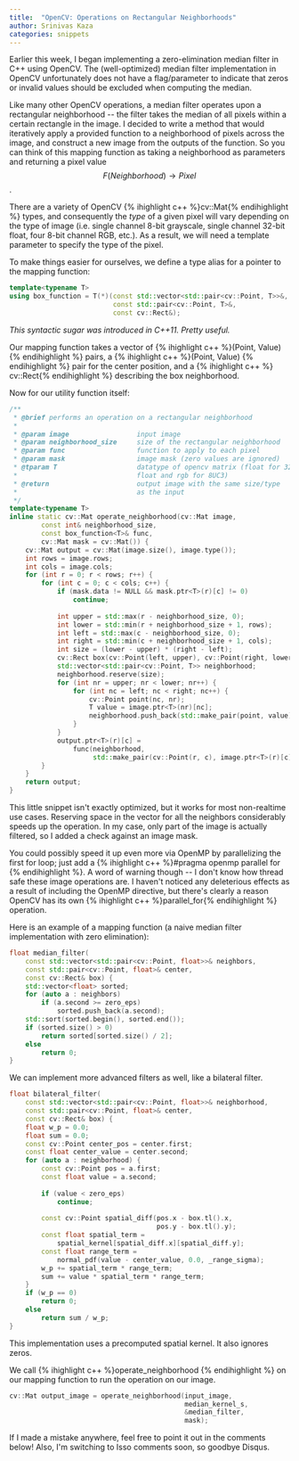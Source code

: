 ```yaml
---
title:  "OpenCV: Operations on Rectangular Neighborhoods"
author: Srinivas Kaza
categories: snippets
---
```


Earlier this week, I began implementing a zero-elimination median filter 
in C++ using OpenCV. The (well-optimized) median filter implementation in
OpenCV unfortunately does not have a flag/parameter to indicate that zeros
or invalid values should be excluded when computing the median.

Like many other OpenCV operations, a median filter operates upon a rectangular
neighborhood -- the filter takes the median of all pixels within a certain
rectangle in the image. I decided to write a method that would iteratively
apply a provided function to a neighborhood of pixels across the image, and
construct a new image from the outputs of the function. So you can think of
this mapping function as taking a neighborhood as parameters and returning a
pixel value $$F(Neighborhood) \rightarrow Pixel$$.

There are a variety of OpenCV {% ihighlight c++ %}cv::Mat{% endihighlight %}
types, and consequently the *type* of a given pixel will vary depending on the
type of image (i.e. single channel 8-bit grayscale, single channel 32-bit 
float, four 8-bit channel RGB, etc.). As a result, we will need a template
parameter to specify the type of the pixel.

To make things easier for ourselves, we define a type alias for a pointer to
the mapping function:

```cpp
template<typename T>
using box_function = T(*)(const std::vector<std::pair<cv::Point, T>>&,
                          const std::pair<cv::Point, T>&,
                          const cv::Rect&);
```

*This syntactic sugar was introduced in C++11. Pretty useful.*

Our mapping function takes a vector of {% ihighlight c++ %}(Point, Value)
{% endihighlight %} pairs, a {% ihighlight c++ %}(Point, Value)
{% endihighlight %} pair for the center position, and a {% ihighlight c++ %}
cv::Rect{% endihighlight %} describing the box neighborhood.

Now for our utility function itself:

```cpp
/**
 * @brief performs an operation on a rectangular neighborhood
 *
 * @param image                 input image
 * @param neighborhood_size     size of the rectangular neighborhood
 * @param func                  function to apply to each pixel
 * @param mask                  image mask (zero values are ignored)
 * @tparam T                    datatype of opencv matrix (float for 32-bit
 *                              float and rgb for 8UC3)
 * @return                      output image with the same size/type
 *                              as the input
 */
template<typename T>
inline static cv::Mat operate_neighborhood(cv::Mat image,
        const int& neighborhood_size,
        const box_function<T>& func,
        cv::Mat mask = cv::Mat()) {
    cv::Mat output = cv::Mat(image.size(), image.type());
    int rows = image.rows;
    int cols = image.cols;
    for (int r = 0; r < rows; r++) {
        for (int c = 0; c < cols; c++) {
            if (mask.data != NULL && mask.ptr<T>(r)[c] != 0)
                continue;
                
            int upper = std::max(r - neighborhood_size, 0);
            int lower = std::min(r + neighborhood_size + 1, rows);
            int left = std::max(c - neighborhood_size, 0);
            int right = std::min(c + neighborhood_size + 1, cols);
            int size = (lower - upper) * (right - left);
            cv::Rect box(cv::Point(left, upper), cv::Point(right, lower));
            std::vector<std::pair<cv::Point, T>> neighborhood;
            neighborhood.reserve(size);
            for (int nr = upper; nr < lower; nr++) {
                for (int nc = left; nc < right; nc++) {
                    cv::Point point(nc, nr);
                    T value = image.ptr<T>(nr)[nc];
                    neighborhood.push_back(std::make_pair(point, value));
                }
            }
            output.ptr<T>(r)[c] =
                func(neighborhood,
                     std::make_pair(cv::Point(r, c), image.ptr<T>(r)[c]), box);
        }
    }
    return output;
}
```

This little snippet isn't exactly optimized, but it works for most
non-realtime use cases. Reserving space in the vector for all the neighbors
considerably speeds up the operation. In my case, only part of the image is
actually filtered, so I added a check against an image mask.

You could possibly speed it up even more via OpenMP by parallelizing the first
for loop; just add a {% ihighlight c++ %}#pragma openmp parallel for
{% endihighlight %}. A word of warning though -- I don't know how thread safe
these image operations are. I haven't noticed any deleterious effects as a 
result of including the OpenMP directive, but there's clearly a reason OpenCV 
has its own {% ihighlight c++ %}parallel_for{% endihighlight %} operation.

Here is an example of a mapping function (a naive median filter implementation
with zero elimination):

```cpp
float median_filter(
    const std::vector<std::pair<cv::Point, float>>& neighbors,
    const std::pair<cv::Point, float>& center,
    const cv::Rect& box) {
    std::vector<float> sorted;
    for (auto a : neighbors)
        if (a.second >= zero_eps)
            sorted.push_back(a.second);
    std::sort(sorted.begin(), sorted.end());
    if (sorted.size() > 0)
        return sorted[sorted.size() / 2];
    else
        return 0;
}
```

We can implement more advanced filters as well, like a bilateral filter.

```cpp
float bilateral_filter(
    const std::vector<std::pair<cv::Point, float>>& neighborhood,
    const std::pair<cv::Point, float>& center,
    const cv::Rect& box) {
    float w_p = 0.0;
    float sum = 0.0;
    const cv::Point center_pos = center.first;
    const float center_value = center.second;
    for (auto a : neighborhood) {
        const cv::Point pos = a.first;
        const float value = a.second;
        
        if (value < zero_eps)
            continue;
            
        const cv::Point spatial_diff(pos.x - box.tl().x,
                                     pos.y - box.tl().y);
        const float spatial_term =
            spatial_kernel[spatial_diff.x][spatial_diff.y];
        const float range_term =
            normal_pdf(value - center_value, 0.0, _range_sigma);
        w_p += spatial_term * range_term;
        sum += value * spatial_term * range_term;
    }
    if (w_p == 0)
        return 0;
    else
        return sum / w_p;
}
```

This implementation uses a precomputed spatial kernel. It also ignores zeros.

We call {% ihighlight c++ %}operate_neighborhood
{% endihighlight %} on our mapping function to run the operation on our
image.  

```cpp
cv::Mat output_image = operate_neighborhood(input_image,
                                            median_kernel_s,
                                            &median_filter,
                                            mask);
```

If I made a mistake anywhere, feel free to point it out in the comments below!
Also, I'm switching to Isso comments soon, so goodbye Disqus.